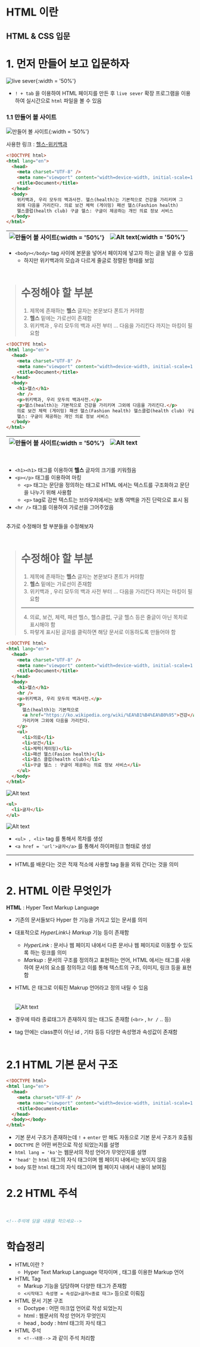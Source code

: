 # HTML 이란

## HTML & CSS 입문

# 1. 먼저 만들어 보고 입문하자

![live sever](image.png){:width = '50%'}

- `! + tab` 을 이용하여 HTML 페이지를 만든 후 `live sever` 확장 프로그램을 이용하여 실시간으로 `html` 파일을 볼 수 있음
  </br>

### 1.1 만들어 볼 사이트

![만들어 볼 사이트](image-1.png){:width = '50%'}

사용한 링크 : [헬스-위키백과](https://ko.wikipedia.org/wiki/%ED%97%AC%EC%8A%A4)
</br>

```html
<!DOCTYPE html>
<html lang="en">
  <head>
    <meta charset="UTF-8" />
    <meta name="viewport" content="width=device-width, initial-scale=1.0" />
    <title>Document</title>
  </head>
  <body>
    위키백과, 우리 모두의 백과사전. 헬스(health)는 기본적으로 건강을 가리키며 그
    외에 다음을 가리킨다. 의료 보건 체력 (게이밍) 패션 헬스(Fashion health)
    헬스클럽(health club) 구글 헬스: 구글이 제공하는 개인 의료 정보 서비스
  </body>
</html>
```

| ![만들어 볼 사이트](image-1.png){:width = '50%'} | ![Alt text](image-2.png){:width = '50%'} |
| ------------------------------------------------ | ---------------------------------------- |

- `<body></body>` tag 사이에 본문을 넣어서 페이지에 넣고자 하는 글을 넣을 수 있음
  - 하지만 위키백과의 모습과 다르게 줄글로 정렬된 형태를 보임
    </br>
    </br>

> # 수정해야 할 부분
>
> 1. 제목에 존재하는 **헬스** 글자는 본문보다 폰트가 커야함
> 2. **헬스** 밑에는 가로선이 존재함
> 3. 위키백과 , 우리 모두의 백과 사전 부터 ... 다음을 가리킨다 까지는 마킹이 필요함

```html
<!DOCTYPE html>
<html lang="en">
  <head>
    <meta charset="UTF-8" />
    <meta name="viewport" content="width=device-width, initial-scale=1.0" />
    <title>Document</title>
  </head>
  <body>
    <h1>헬스</h1>
    <hr />
    <p>위키백과, 우리 모두의 백과사전.</p>
    <p>헬스(health)는 기본적으로 건강을 가리키며 그외에 다음을 가리킨다.</p>
    의료 보건 체력 (게이밍) 패션 헬스(Fashion health) 헬스클럽(health club) 구글
    헬스: 구글이 제공하는 개인 의료 정보 서비스
  </body>
</html>
```

| ![만들어 볼 사이트](image-1.png){:width = '50%'} | ![Alt text](image-4.png) |
| ------------------------------------------------ | ------------------------ |

</br>

- `<h1><h1>` 태그를 이용하여 **헬스** 글자의 크기를 키워줬음
- `<p></p>` 태그를 이용하여 마킹
  - `<p>` 태그는 문단을 정의하는 태그로 HTML 에서는 텍스트를 구조화하고 문단을 나누기 위해 사용함
  - `<p>` tag로 감싼 텍스트는 브라우저에서는 보통 여백을 가진 단락으로 표시 됨
- `<hr />` 태그를 이용하여 가로선을 그어주었음
  </br>
  </br>

추가로 수정해야 할 부분들을 수정해보자
</br>
</br>

> # 수정해야 할 부분
>
> 1. 제목에 존재하는 **헬스** 글자는 본문보다 폰트가 커야함
> 2. **헬스** 밑에는 가로선이 존재함
> 3. 위키백과 , 우리 모두의 백과 사전 부터 ... 다음을 가리킨다 까지는 마킹이 필요함
>
> ---
>
> 4. 의료, 보건, 체력, 패션 헬스, 헬스클럽, 구글 헬스 등은 줄글이 아닌 목차로 표시해야 함
> 5. 파랗게 표시된 글자를 클릭하면 해당 문서로 이동하도록 만들어야 함

```html
<!DOCTYPE html>
<html lang="en">
  <head>
    <meta charset="UTF-8" />
    <meta name="viewport" content="width=device-width, initial-scale=1.0" />
    <title>Document</title>
  </head>
  <body>
    <h1>헬스</h1>
    <hr />
    <p>위키백과, 우리 모두의 백과사전.</p>
    <p>
      헬스(health)는 기본적으로
      <a href="https://ko.wikipedia.org/wiki/%EA%B1%B4%EA%B0%95">건강</a>을
      가리키며 그외에 다음을 가리킨다.
    </p>
    <ul>
      <li>의료</li>
      <li>보건</li>
      <li>체력(게이밍)</li>
      <li>패션 헬스(Fasion health)</li>
      <li>헬스 클럽(health club)</li>
      <li>구글 헬스 : 구글이 제공하는 의료 정보 서비스</li>
    </ul>
  </body>
</html>
```

![Alt text](image-5.png)

```html
<ul>
  <li>글자</li>
</ul>
```

![Alt text](image-6.png)

- `<ul> , <li>` tag 를 통해서 목차를 생성
- `<a href = 'url'>글자</a>` 를 통해서 하이퍼링크 형태로 생성

---

- HTML를 배운다는 것은 적재 적소에 사용할 tag 들을 외워 간다는 것을 의미

# 2. HTML 이란 무엇인가

**HTML** : Hyper Text Markup Language

- 기존의 문서들보다 Hyper 한 기능을 가지고 있는 문서를 의미
- 대표적으로 *HyperLink*나 _Markup_ 기능 등이 존재함

  - _HyperLink_ : 문서나 웹 페이지 내에서 다른 문서나 웹 페이지로 이동할 수 있도록 하는 링크를 의미
  - _Markup_ : 문서의 구조를 정의하고 표현하는 언어, HTML 에서는 태그를 사용하여 문서의 요소를 정의하고 이를 통해 텍스트의 구조, 이미지, 링크 등을 표현함

- HTML 은 태그로 이뤄진 Makrup 언어라고 정의 내릴 수 있음
  <br>
  <br>
  <br>
  ![Alt text](image-7.png)

- 경우에 따라 종료태그가 존재하지 않는 태그도 존재함 (`<br>` , `hr /` .. 등)
- tag 안에는 class뿐이 아닌 id , 기타 등등 다양한 속성명과 속성값이 존재함
  <br>
  <br>

# 2.1 HTML 기본 문서 구조

```html
<!DOCTYPE html>
<html lang="en">
  <head>
    <meta charset="UTF-8" />
    <meta name="viewport" content="width=device-width, initial-scale=1.0" />
    <title>Document</title>
  </head>
  <body></body>
</html>
```

- 기본 문서 구조가 존재하는데 `!` + `enter` 만 해도 자동으로 기본 문서 구조가 호출됨
- `DOCTYPE` 은 어떤 버전으로 작성 되었는지를 설명
- `html lang = 'ko'`는 웹문서의 작성 언어가 무엇인지를 설명
- `'head'` 는 `html` 태그의 자식 태그이며 웹 페이지 내에서는 보이지 않음
- `body` 또한 `html` 태그의 자식 태그이며 웹 페이지 내에서 내용이 보여짐

# 2.2 HTML 주석

<br>

```html
<!--주석에 담을 내용을 적으세요-->
```

# 학습정리

- HTML이란 ?
  - Hyper Text Markup Language 약자이며 , 태그를 이용한 Markup 언어
- HTML Tag
  - Markup 기능을 담당하며 다양한 태그가 존재함
  - `<시작태그 속성명 = 속성값>글자<종료 태그>` 등으로 이뤄짐
- HTML 문서 기본 구조
  - Doctype : 어떤 마크업 언어로 작성 되었는지
  - html : 웹문서의 작성 언어가 무엇인지
  - head , body : html 태그의 자식 태그
- HTML 주석
  - `<!--내용-->` 과 같이 주석 처리함
